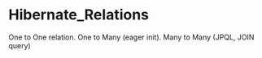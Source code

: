 # Hibernate_Relations
One to One relation. 
One to Many (eager init). 
Many to Many (JPQL, JOIN query)

